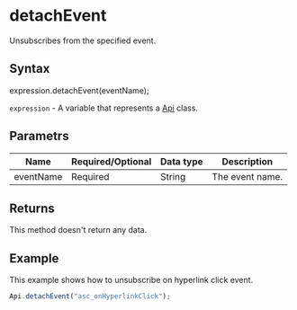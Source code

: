 # detachEvent

Unsubscribes from the specified event.

## Syntax

expression.detachEvent(eventName);

`expression` - A variable that represents a [Api](../Api.md) class.

## Parametrs

| **Name** | **Required/Optional** | **Data type** | **Description** |
| ------------- | ------------- | ------------- | ------------- |
| eventName | Required | String | The event name. |

## Returns

This method doesn't return any data.

## Example

This example shows how to unsubscribe on hyperlink click event.

```javascript
Api.detachEvent("asc_onHyperlinkClick");
```